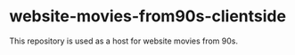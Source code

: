 # website-movies-from90s-clientside

This repository is used as a host for website movies from 90s.
